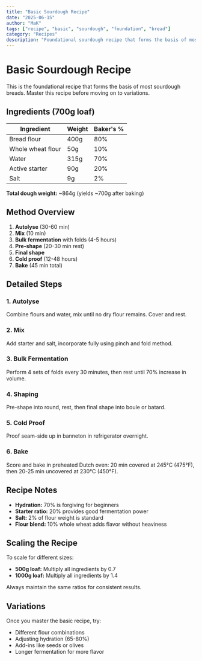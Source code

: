 ```yaml
---
title: "Basic Sourdough Recipe"
date: "2025-06-15"
author: "MaK"
tags: ["recipe", "basic", "sourdough", "foundation", "bread"]
category: "Recipes"
description: "Foundational sourdough recipe that forms the basis of most sourdough breads"
---
```


# Basic Sourdough Recipe

This is the foundational recipe that forms the basis of most sourdough breads. Master this recipe before moving on to variations.

## Ingredients (700g loaf)

| Ingredient | Weight | Baker's % |
|------------|--------|-----------|
| Bread flour | 400g | 80% |
| Whole wheat flour | 50g | 10% |
| Water | 315g | 70% |
| Active starter | 90g | 20% |
| Salt | 9g | 2% |

**Total dough weight:** ~864g (yields ~700g after baking)

## Method Overview

1. **Autolyse** (30-60 min)
2. **Mix** (10 min)
3. **Bulk fermentation** with folds (4-5 hours)
4. **Pre-shape** (20-30 min rest)
5. **Final shape**
6. **Cold proof** (12-48 hours)
7. **Bake** (45 min total)

## Detailed Steps

### 1. Autolyse
Combine flours and water, mix until no dry flour remains. Cover and rest.

### 2. Mix
Add starter and salt, incorporate fully using pinch and fold method.

### 3. Bulk Fermentation
Perform 4 sets of folds every 30 minutes, then rest until 70% increase in volume.

### 4. Shaping
Pre-shape into round, rest, then final shape into boule or batard.

### 5. Cold Proof
Proof seam-side up in banneton in refrigerator overnight.

### 6. Bake
Score and bake in preheated Dutch oven: 20 min covered at 245°C (475°F), then 20-25 min uncovered at 230°C (450°F).

## Recipe Notes

- **Hydration:** 70% is forgiving for beginners
- **Starter ratio:** 20% provides good fermentation power
- **Salt:** 2% of flour weight is standard
- **Flour blend:** 10% whole wheat adds flavor without heaviness

## Scaling the Recipe

To scale for different sizes:

- **500g loaf:** Multiply all ingredients by 0.7
- **1000g loaf:** Multiply all ingredients by 1.4

Always maintain the same ratios for consistent results.

## Variations

Once you master the basic recipe, try:
- Different flour combinations
- Adjusting hydration (65-80%)
- Add-ins like seeds or olives
- Longer fermentation for more flavor
